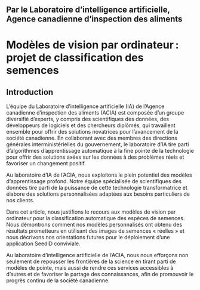 
## Par le Laboratoire d’intelligence artificielle, Agence canadienne d’inspection des aliments 


# Modèles de vision par ordinateur : projet de classification des semences 

## Introduction


L’équipe du Laboratoire d’intelligence artificielle (IA) de l’Agence canadienne d’inspection des aliments (ACIA) est composée d’un groupe diversifié d’experts, y compris des scientifiques des données, des développeurs de logiciels et des chercheurs diplômés, qui travaillent ensemble pour offrir des solutions novatrices pour l’avancement de la société canadienne. En collaborant avec des membres des directions générales interministérielles du gouvernement, le laboratoire d’IA tire parti d’algorithmes d’apprentissage automatique à la fine pointe de la technologie pour offrir des solutions axées sur les données à des problèmes réels et favoriser un changement positif.

Au laboratoire d’IA de l’ACIA, nous exploitons le plein potentiel des modèles d’apprentissage profond. Notre équipe spécialisée de scientifiques des données tire parti de la puissance de cette technologie transformatrice et élabore des solutions personnalisées adaptées aux besoins particuliers de nos clients.

Dans cet article, nous justifions le recours aux modèles de vision par ordinateur pour la classification automatique des espèces de semences. Nous démontrons comment nos modèles personnalisés ont obtenu des résultats prometteurs en utilisant des images de semences « réelles » et nous décrivons nos orientations futures pour le déploiement d’une application SeedID conviviale.

Au laboratoire d’intelligence artificielle de l’ACIA, nous nous efforçons non seulement de repousser les frontières de la science en tirant parti de modèles de pointe, mais aussi de rendre ces services accessibles à d’autres et de favoriser le partage des connaissances, afin de promouvoir le progrès continu de la société canadienne.


